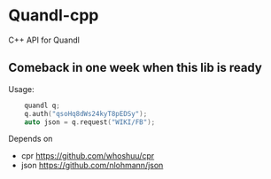# Quandl-cpp
C++ API for Quandl

## Comeback in one week when this lib is ready

Usage:
```cpp
    quandl q;
    q.auth("qsoHq8dWs24kyT8pEDSy");
    auto json = q.request("WIKI/FB");
```

Depends on
+ cpr  https://github.com/whoshuu/cpr
+ json https://github.com/nlohmann/json
